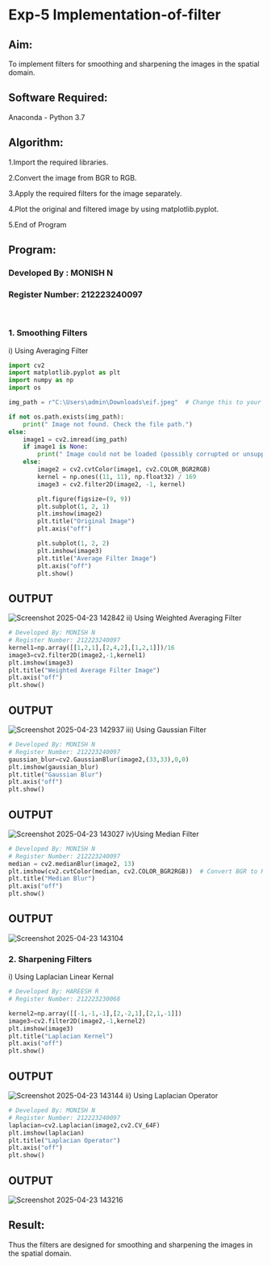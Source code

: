 # Exp-5 Implementation-of-filter
## Aim:
To implement filters for smoothing and sharpening the images in the spatial domain.

## Software Required:
Anaconda - Python 3.7

## Algorithm:

1.Import the required libraries.

2.Convert the image from BGR to RGB.

3.Apply the required filters for the image separately.

4.Plot the original and filtered image by using matplotlib.pyplot.

5.End of Program

## Program:
### Developed By   : MONISH N
### Register Number: 212223240097
</br>

### 1. Smoothing Filters

i) Using Averaging Filter
```Python
import cv2
import matplotlib.pyplot as plt
import numpy as np
import os

img_path = r"C:\Users\admin\Downloads\eif.jpeg"  # Change this to your correct path

if not os.path.exists(img_path):
    print(" Image not found. Check the file path.")
else:
    image1 = cv2.imread(img_path)
    if image1 is None:
        print(" Image could not be loaded (possibly corrupted or unsupported format).")
    else:
        image2 = cv2.cvtColor(image1, cv2.COLOR_BGR2RGB)
        kernel = np.ones((11, 11), np.float32) / 169
        image3 = cv2.filter2D(image2, -1, kernel)

        plt.figure(figsize=(9, 9))
        plt.subplot(1, 2, 1)
        plt.imshow(image2)
        plt.title("Original Image")
        plt.axis("off")

        plt.subplot(1, 2, 2)
        plt.imshow(image3)
        plt.title("Average Filter Image")
        plt.axis("off")
        plt.show()

```
<h2>OUTPUT</h2>

![Screenshot 2025-04-23 142842](https://github.com/user-attachments/assets/4d87c117-34d1-46ef-a0ed-3665ee2176a8)
ii) Using Weighted Averaging Filter
```Python
# Developed By: MONISH N
# Register Number: 212223240097
kernel1=np.array([[1,2,1],[2,4,2],[1,2,1]])/16
image3=cv2.filter2D(image2,-1,kernel1)
plt.imshow(image3)
plt.title("Weighted Average Filter Image")
plt.axis("off")
plt.show()
```
<h2>OUTPUT</h2>

![Screenshot 2025-04-23 142937](https://github.com/user-attachments/assets/d0434972-cbfb-4dec-b59f-73fe1bda88ce)
iii) Using Gaussian Filter
```Python
# Developed By: MONISH N
# Register Number: 212223240097
gaussian_blur=cv2.GaussianBlur(image2,(33,33),0,0)
plt.imshow(gaussian_blur)
plt.title("Gaussian Blur")
plt.axis("off")
plt.show()
```
<h2>OUTPUT</h2>

![Screenshot 2025-04-23 143027](https://github.com/user-attachments/assets/5f77a941-9436-49b3-ae6e-5ecab433e502)
iv)Using Median Filter
```Python
# Developed By: MONISH N
# Register Number: 212223240097
median = cv2.medianBlur(image2, 13)
plt.imshow(cv2.cvtColor(median, cv2.COLOR_BGR2RGB))  # Convert BGR to RGB for correct color display
plt.title("Median Blur")
plt.axis("off")
plt.show()
```
<h2>OUTPUT</h2>

![Screenshot 2025-04-23 143104](https://github.com/user-attachments/assets/88dd1d59-a205-4f03-9cdb-3074e2cc91bb)
### 2. Sharpening Filters
i) Using Laplacian Linear Kernal
```Python
# Developed By: HAREESH R
# Register Number: 212223230068

kernel2=np.array([[-1,-1,-1],[2,-2,1],[2,1,-1]])
image3=cv2.filter2D(image2,-1,kernel2)
plt.imshow(image3)
plt.title("Laplacian Kernel")
plt.axis("off")
plt.show()
```
<h2>OUTPUT</h2>

![Screenshot 2025-04-23 143144](https://github.com/user-attachments/assets/943ff1da-ce99-4ab8-8832-1515ea50b54e)
ii) Using Laplacian Operator
```Python
# Developed By: MONISH N
# Register Number: 212223240097
laplacian=cv2.Laplacian(image2,cv2.CV_64F)
plt.imshow(laplacian)
plt.title("Laplacian Operator")
plt.axis("off")
plt.show()

```
<h2>OUTPUT</h2>

![Screenshot 2025-04-23 143216](https://github.com/user-attachments/assets/bb1d2a85-afed-41fa-8312-fe5538e23664)
</br>
## Result:
Thus the filters are designed for smoothing and sharpening the images in the spatial domain.
